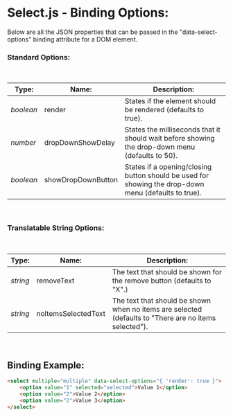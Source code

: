 # Select.js - Binding Options:

Below are all the JSON properties that can be passed in the "data-select-options" binding attribute for a DOM element.


### Standard Options:
<br/>

| Type: | Name: | Description: |
| --- | --- | --- |
| *boolean* | render | States if the element should be rendered (defaults to true). |
| *number* | dropDownShowDelay | States the milliseconds that it should wait before showing the drop-down menu (defaults to 50). |
| *boolean* | showDropDownButton | States if a opening/closing button should be used for showing the drop-down menu (defaults to true). |
<br/>


### Translatable String Options:
<br/>

| Type: | Name: | Description: |
| --- | --- | --- |
| *string* | removeText | The text that should be shown for the remove button (defaults to "X".) |
| *string* | noItemsSelectedText | The text that should be shown when no items are selected (defaults to "There are no items selected"). |

<br>


## Binding Example:

```markdown
<select multiple="multiple" data-select-options="{ 'render': true }">
    <option value="1" selected="selected">Value 1</option>
    <option value="2">Value 2</option>
    <option value="2">Value 3</option>
</select>
```